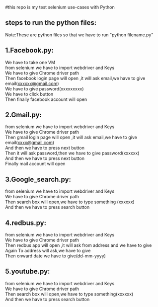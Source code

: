 #this repo is my test selenium use-cases with Python

steps to run the python files:
------------------------------

Note:These are python files so  that we have to run  "python filename.py"

1.Facebook.py:
------------
We have to take one VM <br />
from selenium we have to import webdriver and Keys <br />
We have to give Chrome driver path <br />
Then facebook login page will open ,it will ask email,we have to give email(xxxxxx@gmail.com)<br />
We have to give password(xxxxxxxxx)<br />
We have to click button<br />
Then finally facebook account will open<br />

2.Gmail.py:
----------
from selenium we have to import webdriver and Keys<br />
We have to give Chrome driver path<br />
Then gmail login page will open ,it will ask email,we have to give email(xxxx@gmail.com)<br />
And then we have to press next button<br />
Then it will ask password,then we have to give password(xxxxxx)<br />
And then we have to press next button<br />
Finally mail account  will open<br />

3.Google_search.py:
------------------
from selenium we have to import webdriver and Keys<br />
We have to give Chrome driver path<br />
Then search box will open,we have to type something (xxxxxx)<br />
And then we have to press search  button<br />


4.redbus.py:
-----------

from selenium we have to import webdriver and Keys<br />
We have to give Chrome driver path<br />
Then redbus app will open ,it will ask from address and we have to give<br />
Again To address will ask,we have to give<br />
Then onward date we have to give(dd-mm-yyyy)<br />


5.youtube.py:
------------
from selenium we have to import webdriver and Keys<br />
We have to give Chrome driver path<br />
Then search box will open,we have to type something(xxxxxx)<br />
And then we have to press search  button<br />
